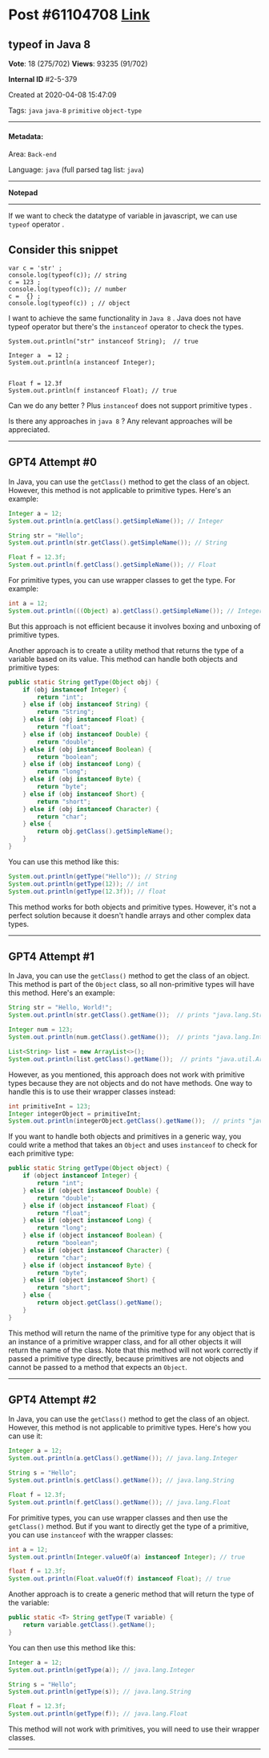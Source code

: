 
# Post \#61104708 [Link](https://stackoverflow.com/questions/61104708/)

## typeof in Java 8

**Vote**: 18 (275/702) **Views**: 93235 (91/702) 

**Internal ID** \#2-5-379

Created at 2020-04-08 15:47:09

Tags: `java` `java-8` `primitive` `object-type`

----------

#### Metadata:

Area: `Back-end`

Language: `java` (full parsed tag list: `java`)

----------

**Notepad**


----------

If we want to check the datatype of variable in javascript, we can use `typeof` operator .


## Consider this snippet



```
var c = 'str' ;
console.log(typeof(c)); // string
c = 123 ;
console.log(typeof(c)); // number
c =  {} ;
console.log(typeof(c)) ; // object
```


I want to achieve the same functionality in `Java 8` . Java does not have typeof operator but there's the `instanceof` operator to check the types.

```
System.out.println("str" instanceof String);  // true 

Integer a  = 12 ;
System.out.println(a instanceof Integer);


Float f = 12.3f
System.out.println(f instanceof Float); // true
```


Can we do any better ? Plus `instanceof` does not support primitive types .

Is there any approaches in `java 8` ? Any relevant approaches will be appreciated. 


----------
        
## GPT4 Attempt \#0

In Java, you can use the `getClass()` method to get the class of an object. However, this method is not applicable to primitive types. Here's an example:

```java
Integer a = 12;
System.out.println(a.getClass().getSimpleName()); // Integer

String str = "Hello";
System.out.println(str.getClass().getSimpleName()); // String

Float f = 12.3f;
System.out.println(f.getClass().getSimpleName()); // Float
```

For primitive types, you can use wrapper classes to get the type. For example:

```java
int a = 12;
System.out.println(((Object) a).getClass().getSimpleName()); // Integer
```

But this approach is not efficient because it involves boxing and unboxing of primitive types.

Another approach is to create a utility method that returns the type of a variable based on its value. This method can handle both objects and primitive types:

```java
public static String getType(Object obj) {
    if (obj instanceof Integer) {
        return "int";
    } else if (obj instanceof String) {
        return "String";
    } else if (obj instanceof Float) {
        return "float";
    } else if (obj instanceof Double) {
        return "double";
    } else if (obj instanceof Boolean) {
        return "boolean";
    } else if (obj instanceof Long) {
        return "long";
    } else if (obj instanceof Byte) {
        return "byte";
    } else if (obj instanceof Short) {
        return "short";
    } else if (obj instanceof Character) {
        return "char";
    } else {
        return obj.getClass().getSimpleName();
    }
}
```

You can use this method like this:

```java
System.out.println(getType("Hello")); // String
System.out.println(getType(12)); // int
System.out.println(getType(12.3f)); // float
```

This method works for both objects and primitive types. However, it's not a perfect solution because it doesn't handle arrays and other complex data types.

--------

## GPT4 Attempt \#1

In Java, you can use the `getClass()` method to get the class of an object. This method is part of the `Object` class, so all non-primitive types will have this method. Here's an example:

```java
String str = "Hello, World!";
System.out.println(str.getClass().getName());  // prints "java.lang.String"

Integer num = 123;
System.out.println(num.getClass().getName());  // prints "java.lang.Integer"

List<String> list = new ArrayList<>();
System.out.println(list.getClass().getName());  // prints "java.util.ArrayList"
```

However, as you mentioned, this approach does not work with primitive types because they are not objects and do not have methods. One way to handle this is to use their wrapper classes instead:

```java
int primitiveInt = 123;
Integer integerObject = primitiveInt;
System.out.println(integerObject.getClass().getName());  // prints "java.lang.Integer"
```

If you want to handle both objects and primitives in a generic way, you could write a method that takes an `Object` and uses `instanceof` to check for each primitive type:

```java
public static String getType(Object object) {
    if (object instanceof Integer) {
        return "int";
    } else if (object instanceof Double) {
        return "double";
    } else if (object instanceof Float) {
        return "float";
    } else if (object instanceof Long) {
        return "long";
    } else if (object instanceof Boolean) {
        return "boolean";
    } else if (object instanceof Character) {
        return "char";
    } else if (object instanceof Byte) {
        return "byte";
    } else if (object instanceof Short) {
        return "short";
    } else {
        return object.getClass().getName();
    }
}
```

This method will return the name of the primitive type for any object that is an instance of a primitive wrapper class, and for all other objects it will return the name of the class. Note that this method will not work correctly if passed a primitive type directly, because primitives are not objects and cannot be passed to a method that expects an `Object`.

--------

## GPT4 Attempt \#2

In Java, you can use the `getClass()` method to get the class of an object. However, this method is not applicable to primitive types. Here's how you can use it:

```java
Integer a = 12;
System.out.println(a.getClass().getName()); // java.lang.Integer

String s = "Hello";
System.out.println(s.getClass().getName()); // java.lang.String

Float f = 12.3f;
System.out.println(f.getClass().getName()); // java.lang.Float
```

For primitive types, you can use wrapper classes and then use the `getClass()` method. But if you want to directly get the type of a primitive, you can use `instanceof` with the wrapper classes:

```java
int a = 12;
System.out.println(Integer.valueOf(a) instanceof Integer); // true

float f = 12.3f;
System.out.println(Float.valueOf(f) instanceof Float); // true
```

Another approach is to create a generic method that will return the type of the variable:

```java
public static <T> String getType(T variable) {
    return variable.getClass().getName();
}
```

You can then use this method like this:

```java
Integer a = 12;
System.out.println(getType(a)); // java.lang.Integer

String s = "Hello";
System.out.println(getType(s)); // java.lang.String

Float f = 12.3f;
System.out.println(getType(f)); // java.lang.Float
```

This method will not work with primitives, you will need to use their wrapper classes.

--------
